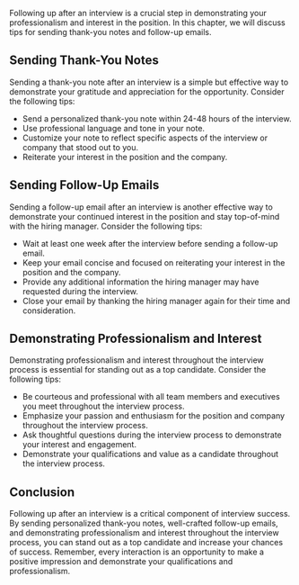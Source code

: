 
Following up after an interview is a crucial step in demonstrating your professionalism and interest in the position. In this chapter, we will discuss tips for sending thank-you notes and follow-up emails.

Sending Thank-You Notes
-----------------------

Sending a thank-you note after an interview is a simple but effective way to demonstrate your gratitude and appreciation for the opportunity. Consider the following tips:

* Send a personalized thank-you note within 24-48 hours of the interview.
* Use professional language and tone in your note.
* Customize your note to reflect specific aspects of the interview or company that stood out to you.
* Reiterate your interest in the position and the company.

Sending Follow-Up Emails
------------------------

Sending a follow-up email after an interview is another effective way to demonstrate your continued interest in the position and stay top-of-mind with the hiring manager. Consider the following tips:

* Wait at least one week after the interview before sending a follow-up email.
* Keep your email concise and focused on reiterating your interest in the position and the company.
* Provide any additional information the hiring manager may have requested during the interview.
* Close your email by thanking the hiring manager again for their time and consideration.

Demonstrating Professionalism and Interest
------------------------------------------

Demonstrating professionalism and interest throughout the interview process is essential for standing out as a top candidate. Consider the following tips:

* Be courteous and professional with all team members and executives you meet throughout the interview process.
* Emphasize your passion and enthusiasm for the position and company throughout the interview process.
* Ask thoughtful questions during the interview process to demonstrate your interest and engagement.
* Demonstrate your qualifications and value as a candidate throughout the interview process.

Conclusion
----------

Following up after an interview is a critical component of interview success. By sending personalized thank-you notes, well-crafted follow-up emails, and demonstrating professionalism and interest throughout the interview process, you can stand out as a top candidate and increase your chances of success. Remember, every interaction is an opportunity to make a positive impression and demonstrate your qualifications and professionalism.
